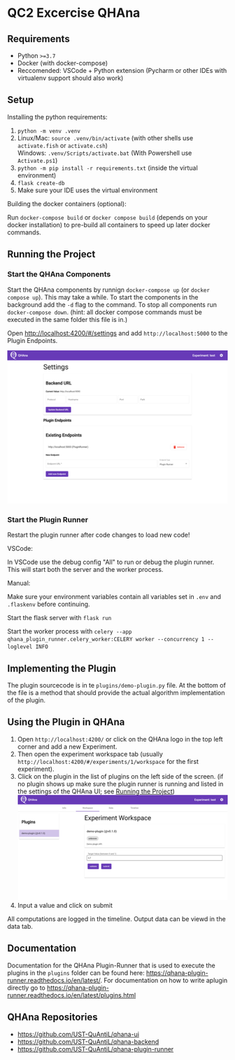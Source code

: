 # QC2 Excercise QHAna


## Requirements

 * Python `>=3.7`
 * Docker (with docker-compose)
 * Reccomended: VSCode + Python extension (Pycharm or other IDEs with virtualenv support should also work)


## Setup

Installing the python requirements:

 1. `python -m venv .venv`
 2. Linux/Mac: `source .venv/bin/activate` (with other shells use `activate.fish` or `activate.csh`)\
    Windows: `.venv/Scripts/activate.bat` (With Powershell use `Activate.ps1`)
 3. `python -m pip install -r requirements.txt` (inside the virtual environment)
 4. `flask create-db`
 5. Make sure your IDE uses the virtual environment

Building the docker containers (optional):

Run `docker-compose build` or `docker compose build` (depends on your docker installation) to pre-build all containers to speed up later docker commands.


## Running the Project

### Start the QHAna Components

Start the QHAna components by runnign `docker-compose up` (or `docker compose up`).
This may take a while. To start the components in the background add the `-d` flag to the command.
To stop all components run `docker-compose down`. (hint: all docker compose commands must be executed in the same folder this file is in.)

Open <http://localhost:4200/#/settings> and add `http://localhost:5000` to the Plugin Endpoints.

![QHAna settings page with plugin runner address added.](images/qhana-settings.png)


### Start the Plugin Runner

Restart the plugin runner after code changes to load new code!

VSCode:

In VSCode use the debug config "All" to run or debug the plugin runner.
This will start both the server and the worker process.

Manual:

Make sure your environment variables contain all variables set in `.env` and `.flaskenv` before continuing.

Start the flask server with `flask run`

Start the worker process with `celery --app qhana_plugin_runner.celery_worker:CELERY worker --concurrency 1 --loglevel INFO`


## Implementing the Plugin

The plugin sourcecode is in te `plugins/demo-plugin.py` file.
At the bottom of the file is a method that should provide the actual algorithm implementation of the plugin.


## Using the Plugin in QHAna

 1. Open `http://localhost:4200/` or click on the QHAna logo in the top left corner and add a new Experiment.
 2. Then open the experiment workspace tab (usually `http://localhost:4200/#/experiments/1/workspace` for the first experiment).
 3. Click on the plugin in the list of plugins on the left side of the screen. (if no plugin shows up make sure the plugin runner is running and listed in the settings of the QHAna UI; see [Running the Project](#running-the-project))
    ![QHAna experiment workspace with a plugin selected.](images/qhana-experiment-workspace.png)
 4. Input a value and click on submit

All computations are logged in the timeline. Output data can be viewd in the data tab.


## Documentation

Documentation for the QHAna Plugin-Runner that is used to execute the plugins in the `plugins` folder can be found here: <https://qhana-plugin-runner.readthedocs.io/en/latest/>.
For documentation on how to write aplugin directly go to <https://qhana-plugin-runner.readthedocs.io/en/latest/plugins.html>


## QHAna Repositories

 * <https://github.com/UST-QuAntiL/qhana-ui>
 * <https://github.com/UST-QuAntiL/qhana-backend>
 * <https://github.com/UST-QuAntiL/qhana-plugin-runner>
